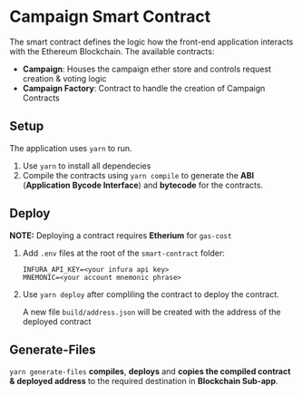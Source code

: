 # Campaign Smart Contract

The smart contract defines the logic how the front-end application interacts
with the Ethereum Blockchain. The available contracts:

- **Campaign**: Houses the campaign ether store and controls request creation &
  voting logic
- **Campaign Factory**: Contract to handle the creation of Campaign Contracts

## Setup

The application uses `yarn` to run.

1. Use `yarn` to install all dependecies
2. Compile the contracts using `yarn compile` to generate the **ABI**
   (**Application Bycode Interface**) and **bytecode** for the contracts.

## Deploy

**NOTE:** Deploying a contract requires **Etherium** for `gas-cost`

1. Add `.env` files at the root of the `smart-contract` folder:
   ```
   INFURA_API_KEY=<your infura api key>
   MNEMONIC=<your account mnemonic phrase>
   ```
2. Use `yarn deploy` after compliling the contract to deploy the contract.

   A new file `build/address.json` will be created with the address of the
   deployed contract

## Generate-Files

`yarn generate-files` **compiles**, **deploys** and **copies the compiled
contract & deployed address** to the required destination in **Blockchain
Sub-app**.
